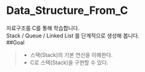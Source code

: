 # Data_Structure_From_C
자료구조를 C를 통해 학습합니다.  
Stack / Queue / Linked List 를 단계적으로 생성해 봅니다.  
  ##Goal  
  > - 스택(Stack)의 기본 연산을 이해한다.  
  > - C로 스택(Stack)을 구현할 수 있다.
